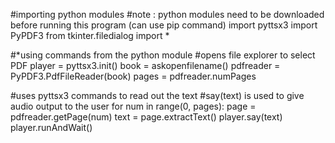 #importing python modules
#note : python modules need to be downloaded before running this program (can use pip command)
import pyttsx3
import PyPDF3
from tkinter.filedialog import *

#*using commands from the python module
#opens file explorer to select PDF
player = pyttsx3.init()
book = askopenfilename()
pdfreader = PyPDF3.PdfFileReader(book)
pages = pdfreader.numPages

#uses pyttsx3 commands to read out the text
#say(text) is used to give audio output to the user
for num in range(0, pages):
    page = pdfreader.getPage(num)
    text = page.extractText()
    player.say(text)
    player.runAndWait()
